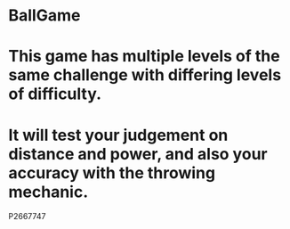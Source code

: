 # BallGame

# This game has multiple levels of the same challenge with differing levels of difficulty.
# It will test your judgement on distance and power, and also your accuracy with the throwing mechanic.

P2667747
